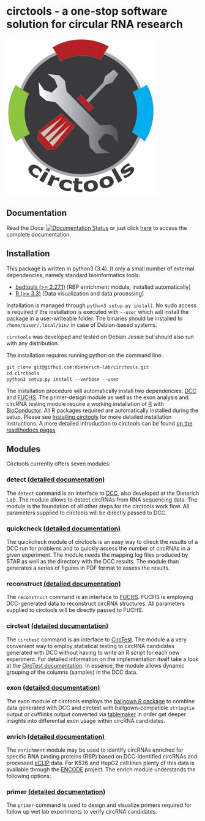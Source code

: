 # **circtools** - a one-stop software solution for circular RNA research

![circtools](docs/img/circtools.png)

## Documentation

Read the Docs: [![Documentation Status](https://readthedocs.org/projects/circtools/badge/?version=latest)](http://circtools.readthedocs.io/en/latest/?badge=latest) or just click [here](http://circtools.readthedocs.io/en/latest/) to access the complete documentation.

## Installation

This package is written in python3 (3.4). It only a small number of external dependencies, namely standard bioinformatics tools:

* [bedtools (>= 2.27.1)](http://bedtools.readthedocs.io/en/latest/content/installation.html) [RBP enrichment module, installed automatically]
* [R (>= 3.3)](https://www.digitalocean.com/community/tutorials/how-to-install-r-on-ubuntu-16-04-2) [Data visualization and data processing] 

Installation is managed through `python3 setup.py install`. No sudo access is required if the installation is executed with ``--user`` which will install the package in a user-writeable folder. The binaries should be installed to ``/home/$user/.local/bin/`` in case of Debian-based systems.

``circtools`` was developed and tested on Debian Jessie but should also run with any distribution.

The installation requires running python on the command line:

```
git clone git@github.com:dieterich-lab/circtools.git
cd circtools
python3 setup.py install --verbose --user
```

The installation procedure will automatically install two dependencies: [DCC](https://github.com/dieterich-lab/DCC) and [FUCHS](https://github.com/dieterich-lab/FUCHS). The primer-design module as well as the exon analysis and circRNA testing module require a working installation of [R](https://cran.r-project.org/) with [BioConductor](https://www.bioconductor.org/install/). All R packages required are automatically installed during the setup. Please see [Installing circtools](http://circtools.readthedocs.io/en/latest/Installation.html) for more detailed installation instructions. A more detailed introduction to circtools can be found [on the readthedocs pages](http://circtools.readthedocs.io/en/latest/index.html) 

## Modules

Circtools currently offers seven modules:

### detect [(detailed documentation)](http://circtools.readthedocs.io/en/latest/Detect.html)

The ``detect`` command is an interface to [DCC](https://github.com/dieterich-lab/DCC), also developed at the Dieterich Lab. The module allows to detect circRNAs from RNA sequencing data. The module is the foundation of all other steps for the circtools work flow. All parameters supplied to circtools will be directly passed to DCC.

### quickcheck [(detailed documentation)](http://circtools.readthedocs.io/en/latest/Quickcheck.html)

The quickcheck module of circtools is an easy way to check the results of a DCC run for problems and to quickly assess the number of circRNAs in a given experiment. The module needs the mapping log files produced by STAR as well as the directory with the DCC results. The module than generates a series of figures in PDF format to assess the results.

### reconstruct [(detailed documentation)](http://circtools.readthedocs.io/en/latest/Reconstruct.html)

The ``reconstruct`` command is an interface to [FUCHS](https://github.com/dieterich-lab/FUCHS). FUCHS is employing DCC-generated data to reconstruct circRNA structures. All parameters supplied to circtools will be directly passed to FUCHS.

### circtest [(detailed documentation)](http://circtools.readthedocs.io/en/latest/Circtest.html)

The ``circtest`` command is an interface to [CircTest](https://github.com/dieterich-lab/CircTest). The module a a very convenient way to employ statistical testing to circRNA candidates generated with DCC without having to write an R script for each new experiment. For detailed information on the implementation itself take a look at the [CircTest documentation](https://github.com/dieterich-lab/CircTest). In essence, the module allows dynamic grouping of the columns (samples) in the DCC data. 

### exon [(detailed documentation)](http://circtools.readthedocs.io/en/latest/Exon.html)
 
The exon module of circtools employs the [ballgown R package](https://www.bioconductor.org/packages/release/bioc/html/ballgown.html) to combine data generated with DCC and circtest with ballgown-compatible `stringtie` output or cufflinks output converted via [tablemaker](https://github.com/leekgroup/tablemaker) in order get deeper insights into differential exon usage within circRNA candidates. 

### enrich [(detailed documentation)](http://circtools.readthedocs.io/en/latest/Enrichment.html)

The ``enrichment`` module may be used to identify circRNAs enriched for specific RNA binding proteins (RBP) based on DCC-identified circRNAs and processed [eCLIP](http://www.nature.com/nmeth/journal/v13/n6/full/nmeth.3810.html) data. For K526 and HepG2 cell lines plenty of this data is available through the [ENCODE](https://www.encodeproject.org/search/?type=Experiment&assay_title=eCLIP)
 project. The enrich module understands the following options:
 
### primer [(detailed documentation)](http://circtools.readthedocs.io/en/latest/primer.html)

The ``primer`` command is used to design and visualize primers required for follow up wet lab experiments to verify circRNA candidates.




